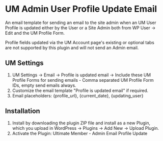 # UM Admin User Profile Update Email
An email template for sending an email to the site admin when an UM User Profile is updated either by the User or a Site Admin both from WP User -> Edit and the UM Profile Form.

Profile fields updated via the UM Account page's existing or optional tabs are not supported by this plugin and will not send an Admin email.

## UM Settings
1. UM Settings -> Email -> Profile is updated email -> Include these UM Profile Forms for sending emails - Comma separated UM Profile Form IDs, empty send emails always.
2. Customize the email template "Profile is updated email" if required.
3. Email placeholders: {profile_url}, {current_date}, {updating_user}

## Installation
1. Install by downloading the plugin ZIP file and install as a new Plugin, which you upload in WordPress -> Plugins -> Add New -> Upload Plugin.
2. Activate the Plugin: Ultimate Member - Admin Email Profile Update

